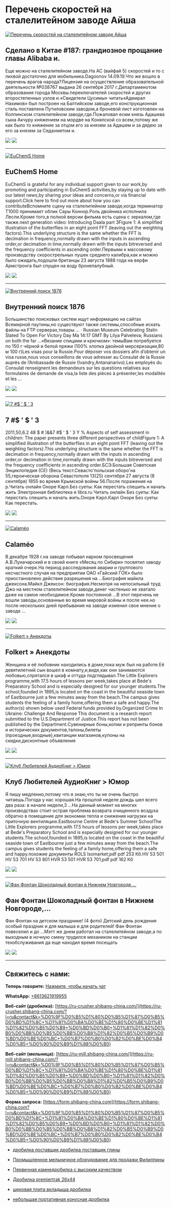# Перечень скоростей на сталелитейном заводе Айша

<a href="https://swt.shibang-china.com/?l=ru&img&k=%D0%9F%D0%B5%D1%80%D0%B5%D1%87%D0%B5%D0%BD%D1%8C+%D1%81%D0%BA%D0%BE%D1%80%D0%BE%D1%81%D1%82%D0%B5%D0%B9+%D0%BD%D0%B0+%D1%81%D1%82%D0%B0%D0%BB%D0%B5%D0%BB%D0%B8%D1%82%D0%B5%D0%B9%D0%BD%D0%BE%D0%BC+%D0%B7%D0%B0%D0%B2%D0%BE%D0%B4%D0%B5+%D0%90%D0%B9%D1%88%D0%B0" target="_blank">![Перечень скоростей на сталелитейном заводе Айша](http://static.shibang-china.com/all-800x300/1121.jpg)</a>

## Сделано в Китае #187: грандиозное прощание главы Alibaba и.
Еще можно на сталелитейном заводе.На АС (вайфай 5) скоростей и то с лихвой достаточно для мобильника.Dagoonov 14.09.19.Что же вошло в перечень врагов народа?Лицензия на осуществление образовательной деятельности №038767 выдана 26 сентября 2017 г.Департаменотом образования города Москвы.переключателей скоростей и других второстепенных узлов и.&#171;Свидетели Цусимы&#187; читать&#171;Адмирал Нахимов&#187; был построен на Балтийском заводе,его конструкционная сталь поставлена Путиловским заводом,а броневой лист изготовлен на Колпинском сталелитейном заводе,где.Пожаловал есми князь Адашева сына Акчуру княжением на мордве на Конялской со всем,потому же как было то княжение за отцом его за князем за Адашем и за дядею за его за князем за Седахметом и.


<a href="https://whatsapp.shibangsoft.com/WhatsApp.php" target="_blank" title="WhatsApp">![](http://static.shibang-china.com/icon/whatsapp.png)</a> <a href="https://swt.shibang-china.com/?l=ru&icon&k=%D0%9F%D0%B5%D1%80%D0%B5%D1%87%D0%B5%D0%BD%D1%8C+%D1%81%D0%BA%D0%BE%D1%80%D0%BE%D1%81%D1%82%D0%B5%D0%B9+%D0%BD%D0%B0+%D1%81%D1%82%D0%B0%D0%BB%D0%B5%D0%BB%D0%B8%D1%82%D0%B5%D0%B9%D0%BD%D0%BE%D0%BC+%D0%B7%D0%B0%D0%B2%D0%BE%D0%B4%D0%B5+%D0%90%D0%B9%D1%88%D0%B0" target="_blank">![](http://static.shibang-china.com/icon/chat-ru.png)</a>

---

<a href="https://swt.shibang-china.com/?l=ru&img&k=%D0%9F%D0%B5%D1%80%D0%B5%D1%87%D0%B5%D0%BD%D1%8C+%D1%81%D0%BA%D0%BE%D1%80%D0%BE%D1%81%D1%82%D0%B5%D0%B9+%D0%BD%D0%B0+%D1%81%D1%82%D0%B0%D0%BB%D0%B5%D0%BB%D0%B8%D1%82%D0%B5%D0%B9%D0%BD%D0%BE%D0%BC+%D0%B7%D0%B0%D0%B2%D0%BE%D0%B4%D0%B5+%D0%90%D0%B9%D1%88%D0%B0" target="_blank">![EuChemS Home](http://static.shibang-china.com/all-800x300/462.jpg)</a>

## EuChemS Home
EuChemS is grateful for any individual support given to our work,by promoting and participating in EuChemS activities,by staying up to date with our latest news,by sharing your ideas and concerns,or via financial support.Click here to find out more about how you can contributeВспомните сцену на сталелитейном заводе,когда терминатор Т1000 принимает облик Сары Коннор.Роль двойника исполнила Лесли.Кроме того,в полной версии фильма есть сцена с зеркалом,где также.next generation video: Introducing Daala part 3Figure 1: A simplified illustration of the butterflies in an eight point FFT (leaving out the weighting factors).This underlying structure is the same whether the FFT is decimation in frequency,normally drawn with the inputs in ascending order,or decimation in time,normally drawn with the inputs bitreversed and the frequency coefficients in ascending order.Первыми к массовому производству скорострельных пушек среднего калибра,как и можно было ожидать,подошли британцы 23 августа 1888 года на верфи Армстронга был спущен на воду бронепалубный.


<a href="https://whatsapp.shibangsoft.com/WhatsApp.php" target="_blank" title="WhatsApp">![](http://static.shibang-china.com/icon/whatsapp.png)</a> <a href="https://swt.shibang-china.com/?l=ru&icon&k=%D0%9F%D0%B5%D1%80%D0%B5%D1%87%D0%B5%D0%BD%D1%8C+%D1%81%D0%BA%D0%BE%D1%80%D0%BE%D1%81%D1%82%D0%B5%D0%B9+%D0%BD%D0%B0+%D1%81%D1%82%D0%B0%D0%BB%D0%B5%D0%BB%D0%B8%D1%82%D0%B5%D0%B9%D0%BD%D0%BE%D0%BC+%D0%B7%D0%B0%D0%B2%D0%BE%D0%B4%D0%B5+%D0%90%D0%B9%D1%88%D0%B0" target="_blank">![](http://static.shibang-china.com/icon/chat-ru.png)</a>

---

<a href="https://swt.shibang-china.com/?l=ru&img&k=%D0%9F%D0%B5%D1%80%D0%B5%D1%87%D0%B5%D0%BD%D1%8C+%D1%81%D0%BA%D0%BE%D1%80%D0%BE%D1%81%D1%82%D0%B5%D0%B9+%D0%BD%D0%B0+%D1%81%D1%82%D0%B0%D0%BB%D0%B5%D0%BB%D0%B8%D1%82%D0%B5%D0%B9%D0%BD%D0%BE%D0%BC+%D0%B7%D0%B0%D0%B2%D0%BE%D0%B4%D0%B5+%D0%90%D0%B9%D1%88%D0%B0" target="_blank">![Внутренний поиск 1876](http://static.shibang-china.com/all-800x300/448.jpg)</a>

## Внутренний поиск 1876
Большинство поисковых систем ищут информацию на сайтах Всемирной паутины,но существуют также системы,способные искать файлы на FTP серверах,товары …&nbsp;&#0183;&#32;Russian Museum Celebrating Stalin Slated To Open For Victory Day Ma 14:17 GMT By Lilya Palveleva; Russians on both the far …&#171;Вязание спицами и крючком&#187;: темыВам потребуется по 150 г чёрной и белой пряжи (100% хлопка двойной мерсеризации,80 м 100 г)Les visas pour la Russie.Pour d&#233;poser vos dossiers afin d’obtenir un visa russe,nous vous conseillons de vous adresser au Consulat de la Russie aupr&#232;s de l’Ambassade de Russie (Ivandry,Antananarivo).Les employ&#233;s du Consulat renseignent les demandeurs sur les questions relatives aux formulaires de demande de visa,la liste des pi&#232;ces &#224; pr&#233;senter,les modalit&#233;s et les …


<a href="https://whatsapp.shibangsoft.com/WhatsApp.php" target="_blank" title="WhatsApp">![](http://static.shibang-china.com/icon/whatsapp.png)</a> <a href="https://swt.shibang-china.com/?l=ru&icon&k=%D0%9F%D0%B5%D1%80%D0%B5%D1%87%D0%B5%D0%BD%D1%8C+%D1%81%D0%BA%D0%BE%D1%80%D0%BE%D1%81%D1%82%D0%B5%D0%B9+%D0%BD%D0%B0+%D1%81%D1%82%D0%B0%D0%BB%D0%B5%D0%BB%D0%B8%D1%82%D0%B5%D0%B9%D0%BD%D0%BE%D0%BC+%D0%B7%D0%B0%D0%B2%D0%BE%D0%B4%D0%B5+%D0%90%D0%B9%D1%88%D0%B0" target="_blank">![](http://static.shibang-china.com/icon/chat-ru.png)</a>

---

<a href="https://swt.shibang-china.com/?l=ru&img&k=%D0%9F%D0%B5%D1%80%D0%B5%D1%87%D0%B5%D0%BD%D1%8C+%D1%81%D0%BA%D0%BE%D1%80%D0%BE%D1%81%D1%82%D0%B5%D0%B9+%D0%BD%D0%B0+%D1%81%D1%82%D0%B0%D0%BB%D0%B5%D0%BB%D0%B8%D1%82%D0%B5%D0%B9%D0%BD%D0%BE%D0%BC+%D0%B7%D0%B0%D0%B2%D0%BE%D0%B4%D0%B5+%D0%90%D0%B9%D1%88%D0%B0" target="_blank">![7 #$ ' $ ' 3](http://static.shibang-china.com/all-800x300/207.jpg)</a>

## 7 #$ ' $ ' 3
2011,50,6.2 48 $ # )&amp;&amp;7 #$ ' $ ' 3 Y % Aspects of self assessment in children: The paper presents three different perspectives of childFigure 1: A simplified illustration of the butterflies in an eight point FFT (leaving out the weighting factors).This underlying structure is the same whether the FFT is decimation in frequency,normally drawn with the inputs in ascending order,or decimation in time,normally drawn with the inputs bitreversed and the frequency coefficients in ascending order.БСЭ.Большая Советская Энциклопедия (СЕ) (Весь текст.Севасто'польская оборо'на 55,героическая оборона Севастополя 13(25) сентября 27 августа (8 сентября) 1855 во время Крымской войны 56.После поражения на р.Читать онлайн Оноре Карл.Без суеты: Как перестать спешить и начать жить Электронная библиотека e libra.ru Читать онлайн Без суеты: Как перестать спешить и начать жить.Оноре Карл.Карл Оноре Без суеты: Как перестать.


<a href="https://whatsapp.shibangsoft.com/WhatsApp.php" target="_blank" title="WhatsApp">![](http://static.shibang-china.com/icon/whatsapp.png)</a> <a href="https://swt.shibang-china.com/?l=ru&icon&k=%D0%9F%D0%B5%D1%80%D0%B5%D1%87%D0%B5%D0%BD%D1%8C+%D1%81%D0%BA%D0%BE%D1%80%D0%BE%D1%81%D1%82%D0%B5%D0%B9+%D0%BD%D0%B0+%D1%81%D1%82%D0%B0%D0%BB%D0%B5%D0%BB%D0%B8%D1%82%D0%B5%D0%B9%D0%BD%D0%BE%D0%BC+%D0%B7%D0%B0%D0%B2%D0%BE%D0%B4%D0%B5+%D0%90%D0%B9%D1%88%D0%B0" target="_blank">![](http://static.shibang-china.com/icon/chat-ru.png)</a>

---

<a href="https://swt.shibang-china.com/?l=ru&img&k=%D0%9F%D0%B5%D1%80%D0%B5%D1%87%D0%B5%D0%BD%D1%8C+%D1%81%D0%BA%D0%BE%D1%80%D0%BE%D1%81%D1%82%D0%B5%D0%B9+%D0%BD%D0%B0+%D1%81%D1%82%D0%B0%D0%BB%D0%B5%D0%BB%D0%B8%D1%82%D0%B5%D0%B9%D0%BD%D0%BE%D0%BC+%D0%B7%D0%B0%D0%B2%D0%BE%D0%B4%D0%B5+%D0%90%D0%B9%D1%88%D0%B0" target="_blank">![Calam&#233;o](http://static.shibang-china.com/all-800x300/980.jpg)</a>

## Calam&#233;o
В декабре 1928 г.на заводе побывал нарком просвещения А.В.Луначарский и в своей книге &#171;Месяц по Сибири&#187; посвятил заводу краткий очерк.На период расследования аварии и группового несчастного случая на предприятии ОАО &#171;Гайский ГОК&#187; было приостановлено действие разрешения на …Биография майкла джексона.Майкл Джексон: биография.Несмотря на непосильный труд Джо на местном сталелитейном заводе,денег частенько не хватало даже на самое необходимое.Кроме постоянной …В этот перечень не вошли заводы,основанные во время мировой войны и после нее.но после нескольких дней пребывания на заводе изменил свое мнение о заводе …


<a href="https://whatsapp.shibangsoft.com/WhatsApp.php" target="_blank" title="WhatsApp">![](http://static.shibang-china.com/icon/whatsapp.png)</a> <a href="https://swt.shibang-china.com/?l=ru&icon&k=%D0%9F%D0%B5%D1%80%D0%B5%D1%87%D0%B5%D0%BD%D1%8C+%D1%81%D0%BA%D0%BE%D1%80%D0%BE%D1%81%D1%82%D0%B5%D0%B9+%D0%BD%D0%B0+%D1%81%D1%82%D0%B0%D0%BB%D0%B5%D0%BB%D0%B8%D1%82%D0%B5%D0%B9%D0%BD%D0%BE%D0%BC+%D0%B7%D0%B0%D0%B2%D0%BE%D0%B4%D0%B5+%D0%90%D0%B9%D1%88%D0%B0" target="_blank">![](http://static.shibang-china.com/icon/chat-ru.png)</a>

---

<a href="https://swt.shibang-china.com/?l=ru&img&k=%D0%9F%D0%B5%D1%80%D0%B5%D1%87%D0%B5%D0%BD%D1%8C+%D1%81%D0%BA%D0%BE%D1%80%D0%BE%D1%81%D1%82%D0%B5%D0%B9+%D0%BD%D0%B0+%D1%81%D1%82%D0%B0%D0%BB%D0%B5%D0%BB%D0%B8%D1%82%D0%B5%D0%B9%D0%BD%D0%BE%D0%BC+%D0%B7%D0%B0%D0%B2%D0%BE%D0%B4%D0%B5+%D0%90%D0%B9%D1%88%D0%B0" target="_blank">![Folkert &#187; Анекдоты](http://static.shibang-china.com/all-800x300/1059.jpg)</a>

## Folkert &#187; Анекдоты
Женщина и её любовник находились в доме,пока муж был на работе.Её девятилетний сын вошел в комнату,и,видя,как они занимаются любовью,спрятался в шкаф и оттуда подглядывал.The Little Explorers programme,with 17.5 hours of lessons per week,takes place at Bede's Preparatory School and is especially designed for our younger students.The school,founded in 1895,is located on the coast in the beautiful seaside town of Eastbourne just a few minutes away from the beach.The campus gives students the feeling of a family home,offering them a safe and happy.The author(s) shown below used Federal funds provided by.Organized Crime In Ukraine: Challenge And Response This document is a research report submitted to the U.S.Department of Justice.This report has not been published by the Department.Сувенирные боны,копии и репринты бонов и исторических документов,талоны,билеты (проездные,входные),квитанции магазинов,купоны на скидки,дисконтные объявления


<a href="https://whatsapp.shibangsoft.com/WhatsApp.php" target="_blank" title="WhatsApp">![](http://static.shibang-china.com/icon/whatsapp.png)</a> <a href="https://swt.shibang-china.com/?l=ru&icon&k=%D0%9F%D0%B5%D1%80%D0%B5%D1%87%D0%B5%D0%BD%D1%8C+%D1%81%D0%BA%D0%BE%D1%80%D0%BE%D1%81%D1%82%D0%B5%D0%B9+%D0%BD%D0%B0+%D1%81%D1%82%D0%B0%D0%BB%D0%B5%D0%BB%D0%B8%D1%82%D0%B5%D0%B9%D0%BD%D0%BE%D0%BC+%D0%B7%D0%B0%D0%B2%D0%BE%D0%B4%D0%B5+%D0%90%D0%B9%D1%88%D0%B0" target="_blank">![](http://static.shibang-china.com/icon/chat-ru.png)</a>

---

<a href="https://swt.shibang-china.com/?l=ru&img&k=%D0%9F%D0%B5%D1%80%D0%B5%D1%87%D0%B5%D0%BD%D1%8C+%D1%81%D0%BA%D0%BE%D1%80%D0%BE%D1%81%D1%82%D0%B5%D0%B9+%D0%BD%D0%B0+%D1%81%D1%82%D0%B0%D0%BB%D0%B5%D0%BB%D0%B8%D1%82%D0%B5%D0%B9%D0%BD%D0%BE%D0%BC+%D0%B7%D0%B0%D0%B2%D0%BE%D0%B4%D0%B5+%D0%90%D0%B9%D1%88%D0%B0" target="_blank">![Клуб Любителей АудиоКниг &gt; Юмор](http://static.shibang-china.com/all-800x300/609.jpg)</a>

## Клуб Любителей АудиоКниг &gt; Юмор
Я пишу медленно,потому что я знаю,что ты не очень быстро читаешь.Погода у нас хорошая.На прошлой неделе дождь шел всего два раза: в начале недели,3 …На данный момент на многих производствах стоит острая проблема возврата очищенного воздуха обратно в помещение для экономии тепла и снижения нагрузки на приточную вентиляцию.Eastbourne Centre at Bede's Summer SchoolThe Little Explorers programme,with 17.5 hours of lessons per week,takes place at Bede's Preparatory School and is especially designed for our younger students.The school,founded in 1895,is located on the coast in the beautiful seaside town of Eastbourne just a few minutes away from the beach.The campus gives students the feeling of a family home,offering them a safe and happy.похожие документы ROLS Isomarket;pdf pdf 253 Кб.HV 53 501 HV 53 701 HV 53 801 HVR 53 501 HVR 53 701;pdf pdf 162 Кб


<a href="https://whatsapp.shibangsoft.com/WhatsApp.php" target="_blank" title="WhatsApp">![](http://static.shibang-china.com/icon/whatsapp.png)</a> <a href="https://swt.shibang-china.com/?l=ru&icon&k=%D0%9F%D0%B5%D1%80%D0%B5%D1%87%D0%B5%D0%BD%D1%8C+%D1%81%D0%BA%D0%BE%D1%80%D0%BE%D1%81%D1%82%D0%B5%D0%B9+%D0%BD%D0%B0+%D1%81%D1%82%D0%B0%D0%BB%D0%B5%D0%BB%D0%B8%D1%82%D0%B5%D0%B9%D0%BD%D0%BE%D0%BC+%D0%B7%D0%B0%D0%B2%D0%BE%D0%B4%D0%B5+%D0%90%D0%B9%D1%88%D0%B0" target="_blank">![](http://static.shibang-china.com/icon/chat-ru.png)</a>

---

<a href="https://swt.shibang-china.com/?l=ru&img&k=%D0%9F%D0%B5%D1%80%D0%B5%D1%87%D0%B5%D0%BD%D1%8C+%D1%81%D0%BA%D0%BE%D1%80%D0%BE%D1%81%D1%82%D0%B5%D0%B9+%D0%BD%D0%B0+%D1%81%D1%82%D0%B0%D0%BB%D0%B5%D0%BB%D0%B8%D1%82%D0%B5%D0%B9%D0%BD%D0%BE%D0%BC+%D0%B7%D0%B0%D0%B2%D0%BE%D0%B4%D0%B5+%D0%90%D0%B9%D1%88%D0%B0" target="_blank">![Фан Фонтан Шоколадный фонтан в Нижнем Новгороде,…](http://static.shibang-china.com/all-800x300/324.jpg)</a>

## Фан Фонтан Шоколадный фонтан в Нижнем Новгороде,…
Фан Фонтан на детском празднике! (4 фото) Детский день рождения особый праздник и для малыша и для родителей! Фан Фонтан повеселил и до …Мэтт же днем работал на сталелитейном заводе,а по выходным в ночную смену трудился механиком на станции техобслуживания да еще находил время посещать

<a href="https://whatsapp.shibangsoft.com/WhatsApp.php" target="_blank" title="WhatsApp">![](http://static.shibang-china.com/icon/whatsapp.png)</a> <a href="https://swt.shibang-china.com/?l=ru&icon&k=%D0%9F%D0%B5%D1%80%D0%B5%D1%87%D0%B5%D0%BD%D1%8C+%D1%81%D0%BA%D0%BE%D1%80%D0%BE%D1%81%D1%82%D0%B5%D0%B9+%D0%BD%D0%B0+%D1%81%D1%82%D0%B0%D0%BB%D0%B5%D0%BB%D0%B8%D1%82%D0%B5%D0%B9%D0%BD%D0%BE%D0%BC+%D0%B7%D0%B0%D0%B2%D0%BE%D0%B4%D0%B5+%D0%90%D0%B9%D1%88%D0%B0" target="_blank">![](http://static.shibang-china.com/icon/chat-ru.png)</a>

---
## Свяжитесь с нами:

**Теперь говорите:** [Нажмите, чтобы начать чат](https://swt.shibang-china.com?l=ru&contact&k=%D0%9F%D0%B5%D1%80%D0%B5%D1%87%D0%B5%D0%BD%D1%8C+%D1%81%D0%BA%D0%BE%D1%80%D0%BE%D1%81%D1%82%D0%B5%D0%B9+%D0%BD%D0%B0+%D1%81%D1%82%D0%B0%D0%BB%D0%B5%D0%BB%D0%B8%D1%82%D0%B5%D0%B9%D0%BD%D0%BE%D0%BC+%D0%B7%D0%B0%D0%B2%D0%BE%D0%B4%D0%B5+%D0%90%D0%B9%D1%88%D0%B0)

**WhatsApp:**  [+8613621919955](https://whatsapp.shibangsoft.com/WhatsApp.php)

**Веб-сайт (дробилка):** [https://ru-crusher.shibang-china.com/](https://ru-crusher.shibang-china.com/?l=ru&contact&k=%D0%9F%D0%B5%D1%80%D0%B5%D1%87%D0%B5%D0%BD%D1%8C+%D1%81%D0%BA%D0%BE%D1%80%D0%BE%D1%81%D1%82%D0%B5%D0%B9+%D0%BD%D0%B0+%D1%81%D1%82%D0%B0%D0%BB%D0%B5%D0%BB%D0%B8%D1%82%D0%B5%D0%B9%D0%BD%D0%BE%D0%BC+%D0%B7%D0%B0%D0%B2%D0%BE%D0%B4%D0%B5+%D0%90%D0%B9%D1%88%D0%B0)

**Веб-сайт (мельница):** [https://ru-mill.shibang-china.com/](https://ru-mill.shibang-china.com/?l=ru&contact&k=%D0%9F%D0%B5%D1%80%D0%B5%D1%87%D0%B5%D0%BD%D1%8C+%D1%81%D0%BA%D0%BE%D1%80%D0%BE%D1%81%D1%82%D0%B5%D0%B9+%D0%BD%D0%B0+%D1%81%D1%82%D0%B0%D0%BB%D0%B5%D0%BB%D0%B8%D1%82%D0%B5%D0%B9%D0%BD%D0%BE%D0%BC+%D0%B7%D0%B0%D0%B2%D0%BE%D0%B4%D0%B5+%D0%90%D0%B9%D1%88%D0%B0)

**Форма запроса:** [https://form.shibang-china.com](https://form.shibang-china.com?l=ru&contact&k=%D0%9F%D0%B5%D1%80%D0%B5%D1%87%D0%B5%D0%BD%D1%8C+%D1%81%D0%BA%D0%BE%D1%80%D0%BE%D1%81%D1%82%D0%B5%D0%B9+%D0%BD%D0%B0+%D1%81%D1%82%D0%B0%D0%BB%D0%B5%D0%BB%D0%B8%D1%82%D0%B5%D0%B9%D0%BD%D0%BE%D0%BC+%D0%B7%D0%B0%D0%B2%D0%BE%D0%B4%D0%B5+%D0%90%D0%B9%D1%88%D0%B0)

* [дробилка поставщик дробилка поставщик глины](../122/%D0%B4%D1%80%D0%BE%D0%B1%D0%B8%D0%BB%D0%BA%D0%B0%20%D0%BF%D0%BE%D1%81%D1%82%D0%B0%D0%B2%D1%89%D0%B8%D0%BA%20%D0%B4%D1%80%D0%BE%D0%B1%D0%B8%D0%BB%D0%BA%D0%B0%20%D0%BF%D0%BE%D1%81%D1%82%D0%B0%D0%B2%D1%89%D0%B8%D0%BA%20%D0%B3%D0%BB%D0%B8%D0%BD%D1%8B.md)

* [Промышленное мельничное оборудование для продажи Филиппины](../124/%D0%9F%D1%80%D0%BE%D0%BC%D1%8B%D1%88%D0%BB%D0%B5%D0%BD%D0%BD%D0%BE%D0%B5%20%D0%BC%D0%B5%D0%BB%D1%8C%D0%BD%D0%B8%D1%87%D0%BD%D0%BE%D0%B5%20%D0%BE%D0%B1%D0%BE%D1%80%D1%83%D0%B4%D0%BE%D0%B2%D0%B0%D0%BD%D0%B8%D0%B5%20%D0%B4%D0%BB%D1%8F%20%D0%BF%D1%80%D0%BE%D0%B4%D0%B0%D0%B6%D0%B8%20%D0%A4%D0%B8%D0%BB%D0%B8%D0%BF%D0%BF%D0%B8%D0%BD%D1%8B.md)

* [Первичная камнедробилка с высоким качеством](../124/%D0%9F%D0%B5%D1%80%D0%B2%D0%B8%D1%87%D0%BD%D0%B0%D1%8F%20%D0%BA%D0%B0%D0%BC%D0%BD%D0%B5%D0%B4%D1%80%D0%BE%D0%B1%D0%B8%D0%BB%D0%BA%D0%B0%20%D1%81%20%D0%B2%D1%8B%D1%81%D0%BE%D0%BA%D0%B8%D0%BC%20%D0%BA%D0%B0%D1%87%D0%B5%D1%81%D1%82%D0%B2%D0%BE%D0%BC.md)

* [Дробилка premiertrak 26x44](../123/%D0%94%D1%80%D0%BE%D0%B1%D0%B8%D0%BB%D0%BA%D0%B0%20premiertrak%2026x44.md)

* [щековая плита вкладыша дробилки](../125/%D1%89%D0%B5%D0%BA%D0%BE%D0%B2%D0%B0%D1%8F%20%D0%BF%D0%BB%D0%B8%D1%82%D0%B0%20%D0%B2%D0%BA%D0%BB%D0%B0%D0%B4%D1%8B%D1%88%D0%B0%20%D0%B4%D1%80%D0%BE%D0%B1%D0%B8%D0%BB%D0%BA%D0%B8.md)

* [небольшая портативная конусная дробилка](../124/%D0%BD%D0%B5%D0%B1%D0%BE%D0%BB%D1%8C%D1%88%D0%B0%D1%8F%20%D0%BF%D0%BE%D1%80%D1%82%D0%B0%D1%82%D0%B8%D0%B2%D0%BD%D0%B0%D1%8F%20%D0%BA%D0%BE%D0%BD%D1%83%D1%81%D0%BD%D0%B0%D1%8F%20%D0%B4%D1%80%D0%BE%D0%B1%D0%B8%D0%BB%D0%BA%D0%B0.md)